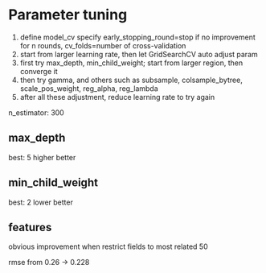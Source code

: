 # Parameter tuning
1. define model_cv
specify early_stopping_round=stop if no improvement for n rounds,
   cv_folds=number of cross-validation
2. start from larger learning rate, then let GridSearchCV auto adjust param
3. first try max_depth, min_child_weight; start from larger region, then converge it
4. then try gamma, and others such as subsample, colsample_bytree, scale_pos_weight, reg_alpha, reg_lambda
5. after all these adjustment, reduce learning rate to try again


n_estimator: 300

## max_depth
best: 5
higher better

## min_child_weight
best: 2
lower better

## 


## features
obvious improvement when restrict fields to most related 50

rmse from 0.26 -> 0.228
















